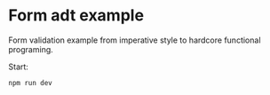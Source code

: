 # Form adt example

Form validation example from imperative style to hardcore functional programing.

Start:
```bash
npm run dev
```